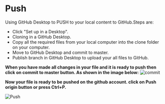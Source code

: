 # Push

Using GitHub Desktop to PUSH to your local content to GitHub.Steps are:
   * Click "Set up in a Desktop".
   * Cloning in a GitHub Desktop.
   * Copy all the required files from your local computer into the clone folder on your computer.
   * Move to GitHub Desktop and commit to master.
   * Publish branch in GitHub Desktop to upload your all files to GitHub.

**When you have made all changes in your file and it is ready to push then click on commit to master button. As shown in the image below:**
   ![commit](https://cdn.ttgtmedia.com/rms/editorial/100118_TSS_GitHub_Desktop_app_commit_Fig4_half_column_mobile.png)
   
 **Now your file is ready to be pushed on the github account. click on Push origin button or press Ctrl+P.** 

 ![Push](https://mspoweruser.com/wp-content/uploads/2020/05/GitHub-Desktop-2.5-1536x833.jpg) 

